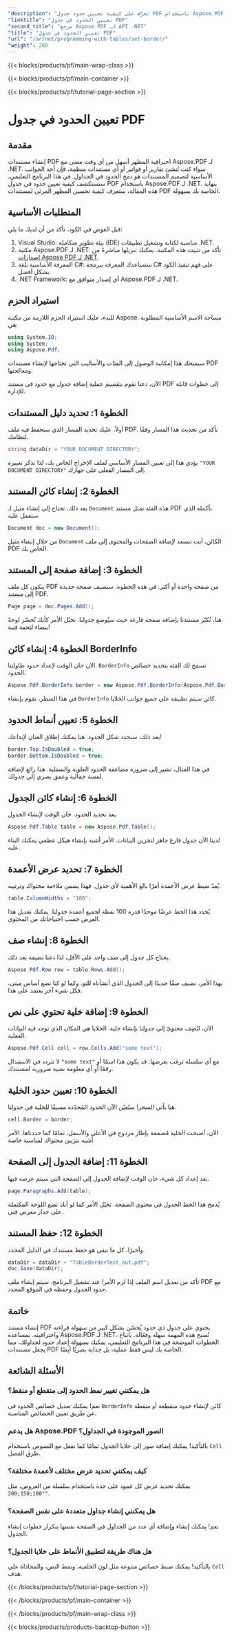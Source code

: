 ```yaml
---
"description": "تعرّف على كيفية تعيين حدود جدول PDF باستخدام Aspose.PDF لـ .NET من خلال دليلنا المفصل. حسّن مظهر مستندك بسهولة."
"linktitle": "تعيين الحدود في جدول PDF"
"second_title": "مرجع Aspose.PDF لـ API .NET"
"title": "تعيين الحدود في جدول PDF"
"url": "/ar/net/programming-with-tables/set-border/"
"weight": 200
---
```


{{< blocks/products/pf/main-wrap-class >}}

{{< blocks/products/pf/main-container >}}

{{< blocks/products/pf/tutorial-page-section >}}

# تعيين الحدود في جدول PDF

## مقدمة

إنشاء مستندات PDF احترافية المظهر أسهل من أي وقت مضى مع Aspose.PDF لـ .NET. سواء كنت تُنشئ تقارير أو فواتير أو أي مستندات منظمة، فإن أحد الجوانب الأساسية لتصميم المستندات هو دمج الحدود في الجداول. في هذا البرنامج التعليمي، سنستكشف كيفية تعيين حدود في جدول PDF باستخدام Aspose.PDF لـ .NET. بنهاية هذه المقالة، ستعرف كيفية تحسين المظهر المرئي لمستندات PDF الخاصة بك بسهولة.

## المتطلبات الأساسية

قبل الغوص في الكود، تأكد من أن لديك ما يلي:

1. Visual Studio: بيئة تطوير متكاملة (IDE) مناسبة لكتابة وتشغيل تطبيقات .NET.
2. مكتبة Aspose.PDF لـ .NET: تأكد من تثبيت هذه المكتبة. يمكنك تنزيلها مباشرةً من [إصدارات Aspose PDF لـ .NET](https://releases.aspose.com/pdf/net/).
3. المعرفة الأساسية بلغة C#: ستساعدك المعرفة ببرمجة C# على فهم تنفيذ الكود بشكل أفضل.
4. .NET Framework: أي إصدار متوافق مع Aspose.PDF لـ .NET.

## استيراد الحزم

للبدء، عليك استيراد الحزم اللازمة من مكتبة Aspose. مساحة الاسم الأساسية المطلوبة هي:

```csharp
using System.IO;
using System;
using Aspose.Pdf;
```

سيمنحك هذا إمكانية الوصول إلى الفئات والأساليب التي تحتاجها لإنشاء مستندات PDF ومعالجتها.

الآن، دعنا نقوم بتقسيم عملية إضافة جدول مع حدود في مستند PDF إلى خطوات قابلة للإدارة.

## الخطوة 1: تحديد دليل المستندات

أولاً، عليك تحديد المسار الذي ستحفظ فيه ملف PDF. تأكد من تحديث هذا المسار وفقًا لنظامك.

```csharp
string dataDir = "YOUR DOCUMENT DIRECTORY";
```

يؤدي هذا إلى تعيين المسار الأساسي لملف الإخراج الخاص بك، لذا تذكر تغييره `"YOUR DOCUMENT DIRECTORY"` إلى المسار الفعلي على جهازك.

## الخطوة 2: إنشاء كائن المستند

بعد ذلك، تحتاج إلى إنشاء مثيل لـ `Document` هذه الفئة تمثل مستند PDF بأكمله الذي ستعمل عليه.

```csharp
Document doc = new Document();
```

من خلال إنشاء مثيل `Document` الكائن، أنت تستعد لإضافة الصفحات والمحتوى إلى ملف PDF الخاص بك.

## الخطوة 3: إضافة صفحة إلى المستند

يتكون كل ملف PDF من صفحة واحدة أو أكثر. في هذه الخطوة، سنضيف صفحة جديدة إلى مستند PDF.

```csharp
Page page = doc.Pages.Add();
```

هنا، نُكبّر مستندنا بإضافة صفحة فارغة حيث سيُوضع جدولنا. تخيّل الأمر كأنك تُحضّر لوحةً بيضاء لتحفة فنية!

## الخطوة 4: إنشاء كائن BorderInfo

الآن حان الوقت لإعداد حدود طاولتنا. `BorderInfo` تسمح لك الفئة بتحديد خصائص الحدود.

```csharp
Aspose.Pdf.BorderInfo border = new Aspose.Pdf.BorderInfo(Aspose.Pdf.BorderSide.All);
```

في هذا السطر، نقوم بإنشاء `BorderInfo` كائن سيتم تطبيقه على جميع جوانب الخلايا.

## الخطوة 5: تعيين أنماط الحدود

بعد ذلك، سنحدد شكل الحدود. هنا يمكنك إطلاق العنان لإبداعك!

```csharp
border.Top.IsDoubled = true;
border.Bottom.IsDoubled = true;
```

في هذا المثال، نشير إلى ضرورة مضاعفة الحدود العلوية والسفلية. هذا رائع لإضافة لمسة جمالية وعمق بصري إلى جدولك.

## الخطوة 6: إنشاء كائن الجدول

بعد تحديد الحدود، حان الوقت لإنشاء الجدول.

```csharp
Aspose.Pdf.Table table = new Aspose.Pdf.Table();
```

لدينا الآن جدول فارغ جاهز لتخزين البيانات. الأمر أشبه بإنشاء هيكل عظمي يمكنك البناء عليه.

## الخطوة 7: تحديد عرض الأعمدة

يُعدّ ضبط عرض الأعمدة أمرًا بالغ الأهمية لأي جدول. فهذا يضمن ملاءمة محتواك وترتيبه.

```csharp
table.ColumnWidths = "100";
```

يُحدد هذا الخط عرضًا موحدًا قدره 100 نقطة لجميع أعمدة جدولنا. يمكنك تعديل هذا العرض حسب احتياجاتك من المحتوى.

## الخطوة 8: إنشاء صف

يحتاج كل جدول إلى صف واحد على الأقل، لذا دعنا نضيفه بعد ذلك.

```csharp
Aspose.Pdf.Row row = table.Rows.Add();
```

بهذا الأمر، نضيف صفًا جديدًا إلى الجدول الذي أنشأناه للتو. وكما لو كنا نضع أساس مبنى، فكل شيء آخر يعتمد على هذا.

## الخطوة 9: إضافة خلية تحتوي على نص

الآن، لنُضِف محتوىً إلى جدولنا بإنشاء خلية. الخلايا هي المكان الذي توجد فيه البيانات الفعلية.

```csharp
Aspose.Pdf.Cell cell = row.Cells.Add("some text");
```

لا تتردد في الاستبدال `"some text"` مع أي سلسلة ترغب بعرضها. قد يكون هذا اسمًا أو رقمًا أو أي معلومة نصية ضرورية لمستندك.

## الخطوة 10: تعيين حدود الخلية

هنا يأتي السحر! ستُعيّن الآن الحدود المُحدّدة مسبقًا للخلية في جدولنا.

```csharp
cell.Border = border;
```

الآن، أصبحت الخلية مُصممة بإطار مزدوج في الأعلى والأسفل، تمامًا كما حددناها. الأمر أشبه بتزيين محتواك لمناسبة خاصة.

## الخطوة 11: إضافة الجدول إلى الصفحة

بعد إعداد كل شيء، حان الوقت لإضافة الجدول إلى الصفحة التي سيتم عرضه فيها.

```csharp
page.Paragraphs.Add(table);
```

يُدمج هذا الخط الجدول في محتوى الصفحة. تخيّل الأمر كما لو أنك تضع اللوحة المكتملة على جدار معرض فني.

## الخطوة 12: حفظ المستند

وأخيرًا، كل ما تبقى هو حفظ مستندك في الدليل المحدد.

```csharp
dataDir = dataDir + "TableBorderTest_out.pdf";
doc.Save(dataDir);
```

تأكد من تعديل اسم الملف إذا لزم الأمر! عند تشغيل البرنامج، سيتم إنشاء ملف PDF مع حدود الجدول وحفظه في الموقع المحدد.

## خاتمة

إنشاء مستند PDF يحتوي على جدول ذي حدود يُحسّن بشكل كبير من سهولة قراءته واحترافيته. بمساعدة Aspose.PDF لـ .NET، تُصبح هذه المهمة سهلة وفعّالة. باتباع الخطوات الموضحة في هذا البرنامج التعليمي، يمكنك بسهولة إعداد حدود لجداولك، مما يجعل مستندات PDF الخاصة بك ليس فقط عملية، بل جذابة بصريًا أيضًا.

## الأسئلة الشائعة

### هل يمكنني تغيير نمط الحدود إلى متقطع أو منقط؟  
نعم! يمكنك تعديل خصائص الحدود في `BorderInfo` كائن لإنشاء حدود متقطعة أو منقطة عن طريق تعيين الخصائص المناسبة.

### هل يدعم Aspose.PDF الصور الموجودة في الجداول؟  
بالتأكيد! يمكنك إضافة صور إلى خلايا الجدول تمامًا كما تفعل مع النصوص باستخدام `Cell` طرق الفصل.

### كيف يمكنني تحديد عرض مختلف لأعمدة مختلفة؟  
يمكنك تحديد عرض كل عمود على حدة باستخدام سلسلة من العروض، مثل `"100;150;200"`.

### هل يمكنني إنشاء جداول متعددة على نفس الصفحة؟  
نعم! يمكنك إنشاء وإضافة أي عدد من الجداول في الصفحة نفسها بتكرار خطوات إنشاء الجدول.

### هل هناك طريقة لتطبيق الأنماط على خلايا الجدول؟  
بالتأكيد! يمكنك ضبط خصائص متنوعة مثل لون الخلفية، ونمط النص، والمحاذاة على `Cell` هدف.

{{< /blocks/products/pf/tutorial-page-section >}}

{{< /blocks/products/pf/main-container >}}

{{< /blocks/products/pf/main-wrap-class >}}

{{< blocks/products/products-backtop-button >}}